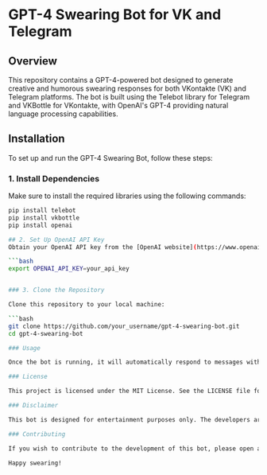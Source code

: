 # GPT-4 Swearing Bot for VK and Telegram

## Overview

This repository contains a GPT-4-powered bot designed to generate creative and humorous swearing responses for both VKontakte (VK) and Telegram platforms. The bot is built using the Telebot library for Telegram and VKBottle for VKontakte, with OpenAI's GPT-4 providing natural language processing capabilities.

## Installation

To set up and run the GPT-4 Swearing Bot, follow these steps:

### 1. Install Dependencies

Make sure to install the required libraries using the following commands:

```bash
pip install telebot
pip install vkbottle
pip install openai

## 2. Set Up OpenAI API Key
Obtain your OpenAI API key from the [OpenAI website](https://www.openai.com/) and set it up as an environment variable:

```bash
export OPENAI_API_KEY=your_api_key


### 3. Clone the Repository

Clone this repository to your local machine:

```bash
git clone https://github.com/your_username/gpt-4-swearing-bot.git
cd gpt-4-swearing-bot

### Usage

Once the bot is running, it will automatically respond to messages with creative and humorous swearing. Invite the bot to your VK group or Telegram channel to enable swearing responses.

### License

This project is licensed under the MIT License. See the LICENSE file for details.

### Disclaimer

This bot is designed for entertainment purposes only. The developers are not responsible for any misuse or inappropriate content generated by the bot. Please use it responsibly and consider the context before deploying the bot in public spaces.

### Contributing

If you wish to contribute to the development of this bot, please open an issue or submit a pull request on the [GitHub repository](https://github.com/your_username/gpt-4-swearing-bot).

Happy swearing!

